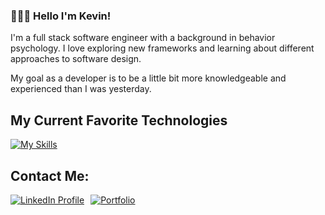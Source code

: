 ### 🙋🏻‍♂️ Hello I'm Kevin!
I'm a full stack software engineer with a background in behavior psychology. I love exploring new frameworks and learning about different approaches to software design. 

My goal as a developer is to be a little bit more knowledgeable and experienced than I was yesterday.

## My Current Favorite Technologies
[![My Skills](https://skillicons.dev/icons?i=ts,react,java,py,nodejs,postgres)](https://skillicons.dev)


## Contact Me: 
<div style="display: flex; gap: 10px;">
    <a href="https://www.linkedin.com/in/kevin-baik-311438193/" target="_blank">
        <img src="https://img.shields.io/badge/LinkedIn-0077B5?style=for-the-badge&logo=linkedin&logoColor=white" alt="LinkedIn Profile">
    </a>
    
  <a href="https://kevinbaik.com/" target="_blank">
      <img src="https://img.shields.io/badge/Portfolio-255E63?style=for-the-badge&logo=About.me&logoColor=white" alt="Portfolio">
   </a>
</div>
